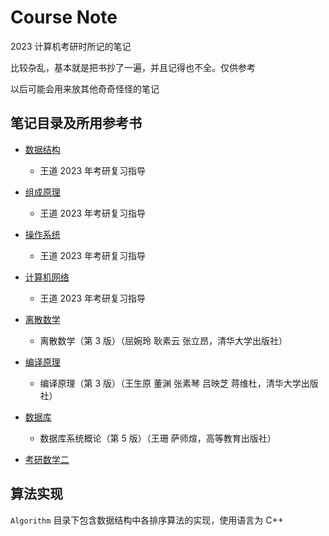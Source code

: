 # Course Note

2023 计算机考研时所记的笔记

比较杂乱，基本就是把书抄了一遍，并且记得也不全。仅供参考

以后可能会用来放其他奇奇怪怪的笔记

## 笔记目录及所用参考书

- [数据结构](./DataStructure.md)

  - 王道 2023 年考研复习指导

- [组成原理](./ComputerOrganization.md)

  - 王道 2023 年考研复习指导

- [操作系统](./OperatingSystem.md)

  - 王道 2023 年考研复习指导

- [计算机网络](./ComputerNetworks.md)

  - 王道 2023 年考研复习指导

- [离散数学](./DiscreteMathematics.md)

  - 离散数学（第 3 版）（屈婉玲 耿素云 张立昂，清华大学出版社）

- [编译原理](./Compilers.md)

  - 编译原理（第 3 版）（王生原 董渊 张素琴 吕映芝 蒋维杜，清华大学出版社）

- [数据库](./DatabaseSystem.md)

  - 数据库系统概论（第 5 版）（王珊 萨师煊，高等教育出版社）

- [考研数学二](./Mathematics.md)

## 算法实现

`Algorithm` 目录下包含数据结构中各排序算法的实现，使用语言为 C++
